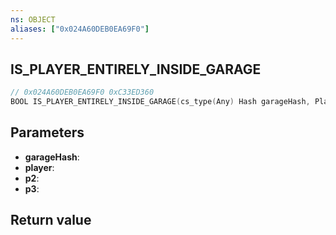 ```yaml
---
ns: OBJECT
aliases: ["0x024A60DEB0EA69F0"]
---
```

## IS_PLAYER_ENTIRELY_INSIDE_GARAGE

```c
// 0x024A60DEB0EA69F0 0xC33ED360
BOOL IS_PLAYER_ENTIRELY_INSIDE_GARAGE(cs_type(Any) Hash garageHash, Player player, float p2, int p3);
```

## Parameters
* **garageHash**: 
* **player**: 
* **p2**: 
* **p3**: 

## Return value
